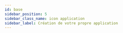 ```yaml
---
id: base
sidebar_position: 5
sidebar_class_name: icon application
sidebar_label: Création de votre propre application
---
```

